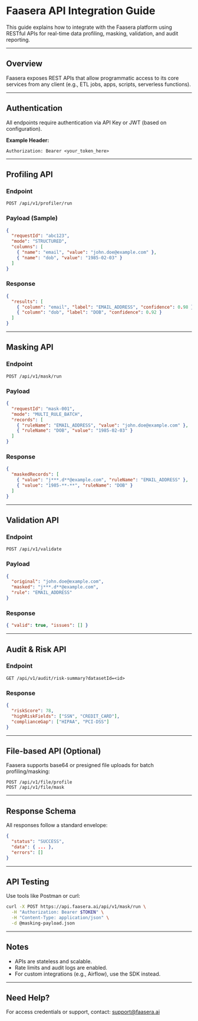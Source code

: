 # Faasera API Integration Guide

This guide explains how to integrate with the Faasera platform using RESTful APIs for real-time data profiling, masking,
validation, and audit reporting.

---

## Overview

Faasera exposes REST APIs that allow programmatic access to its core services from any client (e.g., ETL jobs, apps,
scripts, serverless functions).

---

## Authentication

All endpoints require authentication via API Key or JWT (based on configuration).

**Example Header:**

```http
Authorization: Bearer <your_token_here>
```

---

## Profiling API

### Endpoint

```
POST /api/v1/profiler/run
```

### Payload (Sample)

```json
{
  "requestId": "abc123",
  "mode": "STRUCTURED",
  "columns": [
    { "name": "email", "value": "john.doe@example.com" },
    { "name": "dob", "value": "1985-02-03" }
  ]
}
```

### Response

```json
{
  "results": [
    { "column": "email", "label": "EMAIL_ADDRESS", "confidence": 0.98 },
    { "column": "dob", "label": "DOB", "confidence": 0.92 }
  ]
}
```

---

## Masking API

### Endpoint

```
POST /api/v1/mask/run
```

### Payload

```json
{
  "requestId": "mask-001",
  "mode": "MULTI_RULE_BATCH",
  "records": [
    { "ruleName": "EMAIL_ADDRESS", "value": "john.doe@example.com" },
    { "ruleName": "DOB", "value": "1985-02-03" }
  ]
}
```

### Response

```json
{
  "maskedRecords": [
    { "value": "j***.d**@example.com", "ruleName": "EMAIL_ADDRESS" },
    { "value": "1985-**-**", "ruleName": "DOB" }
  ]
}
```

---

## Validation API

### Endpoint

```
POST /api/v1/validate
```

### Payload

```json
{
  "original": "john.doe@example.com",
  "masked": "j***.d**@example.com",
  "rule": "EMAIL_ADDRESS"
}
```

### Response

```json
{ "valid": true, "issues": [] }
```

---

## Audit & Risk API

### Endpoint

```
GET /api/v1/audit/risk-summary?datasetId=<id>
```

### Response

```json
{
  "riskScore": 78,
  "highRiskFields": ["SSN", "CREDIT_CARD"],
  "complianceGap": ["HIPAA", "PCI-DSS"]
}
```

---

## File-based API (Optional)

Faasera supports base64 or presigned file uploads for batch profiling/masking:

```
POST /api/v1/file/profile
POST /api/v1/file/mask
```

---

## Response Schema

All responses follow a standard envelope:

```json
{
  "status": "SUCCESS",
  "data": { ... },
  "errors": []
}
```

---

## API Testing

Use tools like Postman or curl:

```bash
curl -X POST https://api.faasera.ai/api/v1/mask/run \
  -H "Authorization: Bearer $TOKEN" \
  -H "Content-Type: application/json" \
  -d @masking-payload.json
```

---

## Notes

- APIs are stateless and scalable.
- Rate limits and audit logs are enabled.
- For custom integrations (e.g., Airflow), use the SDK instead.

---

## Need Help?

For access credentials or support, contact: [support@faasera.ai](mailto:support@faasera.ai)